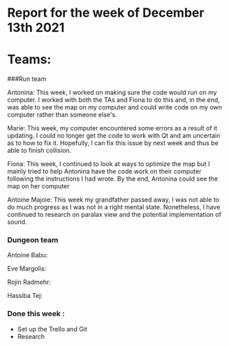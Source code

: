 #  Report for the week of December 13th 2021


# Teams:

###Run team





Antonina: This week, I worked on making sure the code would run on my computer. I worked with both the TAs and Fiona to do this and, in the end, was able to see the map on my computer and could write code on my own computer rather than someone else's.




Marie: This week, my computer encountered some errors as a result of it updating. I could no longer get the code to work with Qt and am uncertain as to how to fix it. Hopefully, I can fix this issue by next week and thus be able to finish collision. 



Fiona: This week, I continued to look at ways to optimize the map but I mainly tried to help Antonina have the code work on their computer following the instructions I had wrote. By the end, Antonina could see the map on her computer


Antoine Majoie: This week my grandfather passed away, I was not able to do much progress as I was not in a right mental state. Nonetheless, I have continued to research on paralax view and the potential implementation of sound.








### Dungeon team

Antoine Babu:





Eve Margolis:





Rojin Radmehr:



Hassiba Tej:


### Done this week :
- Set up the Trello and Git
- Research

  


